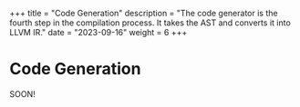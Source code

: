 +++
title = "Code Generation"
description = "The code generator is the fourth step in the compilation process. It takes the AST and converts it into LLVM IR."
date = "2023-09-16"
weight = 6
+++

# Code Generation

SOON!
